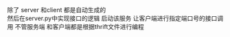 除了 server  和client  都是自动生成的  
 然后在server.py中实现接口的逻辑 启动该服务 让客户端进行指定端口号的接口调用
 不管服务端 和客户端都是根据thrift文件进行编程
